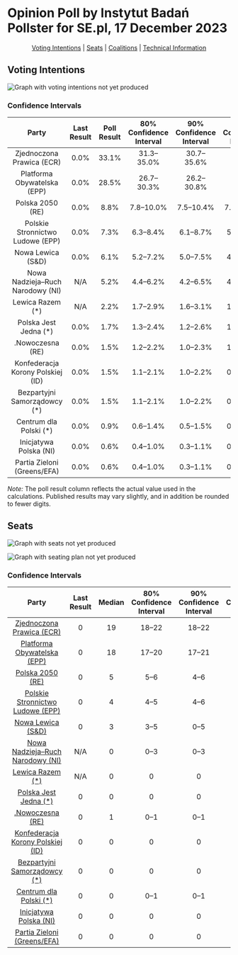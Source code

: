 # Opinion Poll by Instytut Badań Pollster for SE.pl, 17 December 2023

<p align="center"><a href="#voting-intentions">Voting Intentions</a> | <a href="#seats">Seats</a> | <a href="#coalitions">Coalitions</a> | <a href="#technical-information">Technical Information</a></p>

## Voting Intentions

![Graph with voting intentions not yet produced](2023-12-17-InstytutBadańPollster.png "Voting Intentions")

### Confidence Intervals

| Party | Last Result | Poll Result | 80% Confidence Interval | 90% Confidence Interval | 95% Confidence Interval | 99% Confidence Interval |
|:-----:|:-----------:|:-----------:|:-----------------------:|:-----------------------:|:-----------------------:|:-----------------------:|
| Zjednoczona Prawica (ECR) | 0.0% | 33.1% | 31.3–35.0% |30.7–35.6% |30.3–36.0% |29.4–37.0% |
| Platforma Obywatelska (EPP) | 0.0% | 28.5% | 26.7–30.3% |26.2–30.8% |25.8–31.3% |25.0–32.2% |
| Polska 2050 (RE) | 0.0% | 8.8% | 7.8–10.0% |7.5–10.4% |7.2–10.7% |6.8–11.3% |
| Polskie Stronnictwo Ludowe (EPP) | 0.0% | 7.3% | 6.3–8.4% |6.1–8.7% |5.8–9.0% |5.4–9.6% |
| Nowa Lewica (S&D) | 0.0% | 6.1% | 5.2–7.2% |5.0–7.5% |4.8–7.7% |4.4–8.3% |
| Nowa Nadzieja–Ruch Narodowy (NI) | N/A | 5.2% | 4.4–6.2% |4.2–6.5% |4.0–6.8% |3.7–7.3% |
| Lewica Razem (*) | N/A | 2.2% | 1.7–2.9% |1.6–3.1% |1.5–3.3% |1.3–3.7% |
| Polska Jest Jedna (*) | 0.0% | 1.7% | 1.3–2.4% |1.2–2.6% |1.1–2.7% |0.9–3.1% |
| .Nowoczesna (RE) | 0.0% | 1.5% | 1.2–2.2% |1.0–2.3% |1.0–2.5% |0.8–2.8% |
| Konfederacja Korony Polskiej (ID) | 0.0% | 1.5% | 1.1–2.1% |1.0–2.2% |0.9–2.4% |0.7–2.7% |
| Bezpartyjni Samorządowcy (*) | 0.0% | 1.5% | 1.1–2.1% |1.0–2.2% |0.9–2.4% |0.7–2.7% |
| Centrum dla Polski (*) | 0.0% | 0.9% | 0.6–1.4% |0.5–1.5% |0.5–1.6% |0.4–1.9% |
| Inicjatywa Polska (NI) | 0.0% | 0.6% | 0.4–1.0% |0.3–1.1% |0.3–1.3% |0.2–1.5% |
| Partia Zieloni (Greens/EFA) | 0.0% | 0.6% | 0.4–1.0% |0.3–1.1% |0.3–1.3% |0.2–1.5% |

*Note:* The poll result column reflects the actual value used in the calculations. Published results may vary slightly, and in addition be rounded to fewer digits.

## Seats

![Graph with seats not yet produced](2023-12-17-InstytutBadańPollster-seats.png "Seats")

![Graph with seating plan not yet produced](2023-12-17-InstytutBadańPollster-seating-plan.png "Seating Plan")

### Confidence Intervals

| Party | Last Result | Median | 80% Confidence Interval | 90% Confidence Interval | 95% Confidence Interval | 99% Confidence Interval |
|:-----:|:-----------:|:------:|:-----------------------:|:-----------------------:|:-----------------------:|:-----------------------:|
| <a href="#zjednoczona-prawica-(ecr)">Zjednoczona Prawica (ECR)</a> | 0 | 19 | 18–22 |18–22 |17–22 |17–22 |
| <a href="#platforma-obywatelska-(epp)">Platforma Obywatelska (EPP)</a> | 0 | 18 | 17–20 |17–21 |16–21 |16–21 |
| <a href="#polska-2050-(re)">Polska 2050 (RE)</a> | 0 | 5 | 5–6 |4–6 |4–7 |4–7 |
| <a href="#polskie-stronnictwo-ludowe-(epp)">Polskie Stronnictwo Ludowe (EPP)</a> | 0 | 4 | 4–5 |4–6 |3–6 |3–6 |
| <a href="#nowa-lewica-(s&d)">Nowa Lewica (S&D)</a> | 0 | 3 | 3–5 |0–5 |0–5 |0–5 |
| <a href="#nowa-nadzieja–ruch-narodowy-(ni)">Nowa Nadzieja–Ruch Narodowy (NI)</a> | N/A | 0 | 0–3 |0–3 |0–4 |0–4 |
| <a href="#lewica-razem-(*)">Lewica Razem (*)</a> | N/A | 0 | 0 |0 |0 |0 |
| <a href="#polska-jest-jedna-(*)">Polska Jest Jedna (*)</a> | 0 | 0 | 0 |0 |0 |0 |
| <a href="#.nowoczesna-(re)">.Nowoczesna (RE)</a> | 0 | 1 | 0–1 |0–1 |0–1 |0–1 |
| <a href="#konfederacja-korony-polskiej-(id)">Konfederacja Korony Polskiej (ID)</a> | 0 | 0 | 0 |0 |0 |0 |
| <a href="#bezpartyjni-samorządowcy-(*)">Bezpartyjni Samorządowcy (*)</a> | 0 | 0 | 0 |0 |0 |0 |
| <a href="#centrum-dla-polski-(*)">Centrum dla Polski (*)</a> | 0 | 0 | 0–1 |0–1 |0–1 |0–1 |
| <a href="#inicjatywa-polska-(ni)">Inicjatywa Polska (NI)</a> | 0 | 0 | 0 |0 |0 |0 |
| <a href="#partia-zieloni-(greens/efa)">Partia Zieloni (Greens/EFA)</a> | 0 | 0 | 0 |0 |0 |0–1 |

